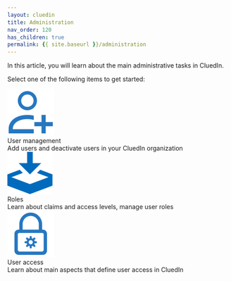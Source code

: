 ```yaml
---
layout: cluedin
title: Administration
nav_order: 120
has_children: true
permalink: {{ site.baseurl }}/administration
---
```


In this article, you will learn about the main administrative tasks in CluedIn.

Select one of the following items to get started:

<div class="card-line">
  <div class="card" href="/administration/user-management">
    <div class="icon"><img src="/assets/icons/user-management.svg" alt="Azure Market place"/></div>
    <div class="title">User management</div>
    <div class="content">Add users and deactivate users in your CluedIn organization</div>
  </div>
   <div class="card" href="/administration/roles">
    <div class="icon"><img src="/assets/icons/installation.svg" alt="Installation"/></div>
    <div class="title">Roles</div>
    <div class="content">Learn about claims and access levels, manage user roles</div>
  </div>
   <div class="card" href="/administration/user-access">
    <div class="icon"><img src="/assets/icons/permissions.svg" alt="How to"/></div>
    <div class="title">User access</div>
    <div class="content">Learn about main aspects that define user access in CluedIn</div>
  </div>
</div>
